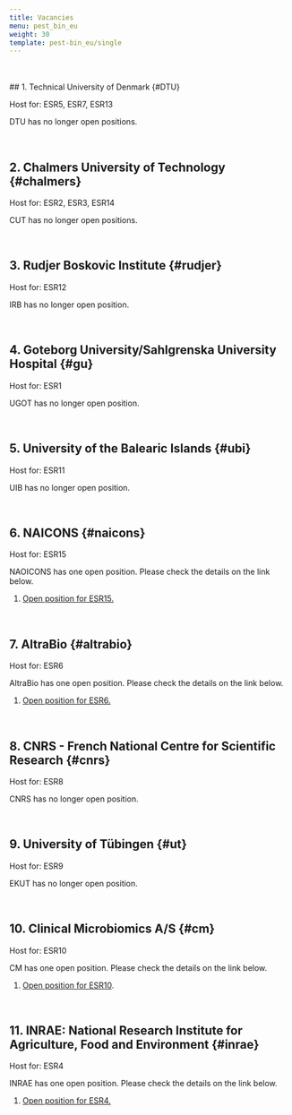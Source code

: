 ```yaml
---
title: Vacancies
menu: pest_bin_eu
weight: 30
template: pest-bin_eu/single
---
```

<br>

<br>  
## 1. Technical University of Denmark {#DTU}

Host for: ESR5, ESR7, ESR13

DTU has no longer open positions. 

<br>  

## 2. Chalmers University of Technology {#chalmers}

Host for: ESR2, ESR3, ESR14 

CUT has no longer open positions. 

<br>  

## 3. Rudjer Boskovic Institute {#rudjer}

Host for: ESR12

IRB has no longer open position.

<br>  

## 4. Goteborg University/Sahlgrenska University Hospital {#gu}

Host for: ESR1

UGOT has no longer open position. 

<br>  

## 5. University of the Balearic Islands {#ubi}

Host for: ESR11

UIB has no longer open position. 

<br>  

## 6. NAICONS {#naicons}

Host for: ESR15

NAOICONS has one open position. Please check the details on the link below.

1. [Open position for ESR15.](http://naicons.com/2020/11/03/position-available-at-naicons/)

<br>  

## 7. AltraBio {#altrabio}

Host for: ESR6

AltraBio has one open position. Please check the details on the link below.

1. [Open position for ESR6.](https://www.altrabio.com/phd-position-pest-bin-project)

<br>

## 8. CNRS - French National Centre for Scientific Research {#cnrs}

Host for: ESR8

CNRS has no longer open position.  

<br> 

## 9. University of Tübingen {#ut}

Host for: ESR9

EKUT has no longer open position. 

<br>

## 10. Clinical Microbiomics A/S {#cm}

Host for: ESR10 

CM has one open position. Please check the details on the link below.

1. [Open position for ESR10](https://clinical-microbiomics.com/career/esr-phd-position/). 

<br>

## 11. INRAE: National Research Institute for Agriculture, Food and Environment {#inrae}

Host for: ESR4

INRAE has one open position. Please check the details on the link below.

1. [Open position for ESR4.](https://jobs.inrae.fr/en/ot-10747)